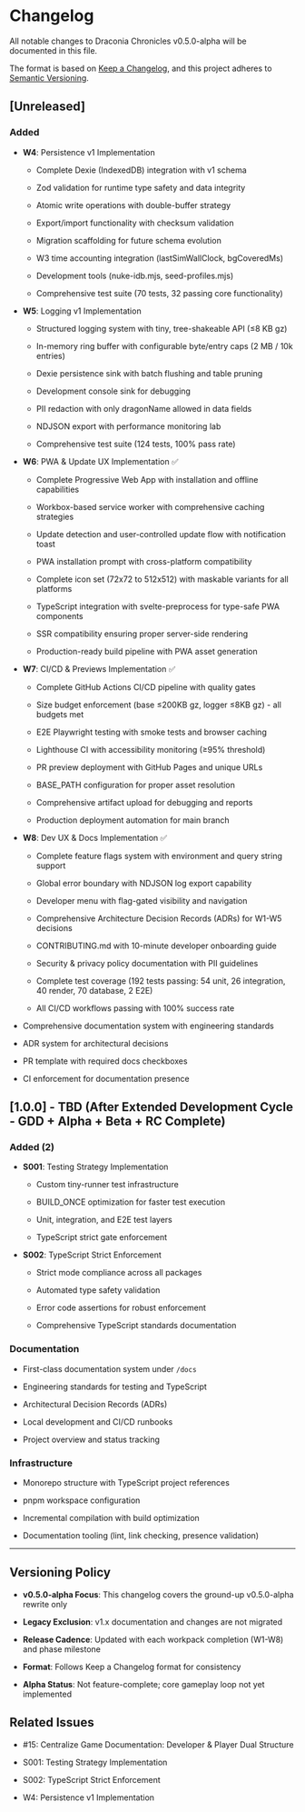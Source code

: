 <!-- markdownlint-disable -->

# Changelog

All notable changes to Draconia Chronicles v0.5.0-alpha will be documented in this file.

The format is based on [Keep a Changelog](https://keepachangelog.com/en/1.0.0/),
and this project adheres to [Semantic Versioning](https://semver.org/spec/v2.0.0.html).

## [Unreleased]

### Added

- **W4**: Persistence v1 Implementation

  - Complete Dexie (IndexedDB) integration with v1 schema

  - Zod validation for runtime type safety and data integrity

  - Atomic write operations with double-buffer strategy

  - Export/import functionality with checksum validation

  - Migration scaffolding for future schema evolution

  - W3 time accounting integration (lastSimWallClock, bgCoveredMs)

  - Development tools (nuke-idb.mjs, seed-profiles.mjs)

  - Comprehensive test suite (70 tests, 32 passing core functionality)

- **W5**: Logging v1 Implementation

  - Structured logging system with tiny, tree-shakeable API (≤8 KB gz)

  - In-memory ring buffer with configurable byte/entry caps (2 MB / 10k entries)

  - Dexie persistence sink with batch flushing and table pruning

  - Development console sink for debugging

  - PII redaction with only dragonName allowed in data fields

  - NDJSON export with performance monitoring lab

  - Comprehensive test suite (124 tests, 100% pass rate)

- **W6**: PWA & Update UX Implementation ✅

  - Complete Progressive Web App with installation and offline capabilities

  - Workbox-based service worker with comprehensive caching strategies

  - Update detection and user-controlled update flow with notification toast

  - PWA installation prompt with cross-platform compatibility

  - Complete icon set (72x72 to 512x512) with maskable variants for all platforms

  - TypeScript integration with svelte-preprocess for type-safe PWA components

  - SSR compatibility ensuring proper server-side rendering

  - Production-ready build pipeline with PWA asset generation

- **W7**: CI/CD & Previews Implementation ✅

  - Complete GitHub Actions CI/CD pipeline with quality gates

  - Size budget enforcement (base ≤200KB gz, logger ≤8KB gz) - all budgets met

  - E2E Playwright testing with smoke tests and browser caching

  - Lighthouse CI with accessibility monitoring (≥95% threshold)

  - PR preview deployment with GitHub Pages and unique URLs

  - BASE_PATH configuration for proper asset resolution

  - Comprehensive artifact upload for debugging and reports

  - Production deployment automation for main branch

- **W8**: Dev UX & Docs Implementation ✅

  - Complete feature flags system with environment and query string support

  - Global error boundary with NDJSON log export capability

  - Developer menu with flag-gated visibility and navigation

  - Comprehensive Architecture Decision Records (ADRs) for W1-W5 decisions

  - CONTRIBUTING.md with 10-minute developer onboarding guide

  - Security & privacy policy documentation with PII guidelines

  - Complete test coverage (192 tests passing: 54 unit, 26 integration, 40 render, 70 database, 2 E2E)

  - All CI/CD workflows passing with 100% success rate

- Comprehensive documentation system with engineering standards

- ADR system for architectural decisions

- PR template with required docs checkboxes

- CI enforcement for documentation presence

## [1.0.0] - TBD (After Extended Development Cycle - GDD + Alpha + Beta + RC Complete)

### Added (2)

- **S001**: Testing Strategy Implementation

  - Custom tiny-runner test infrastructure

  - BUILD_ONCE optimization for faster test execution

  - Unit, integration, and E2E test layers

  - TypeScript strict gate enforcement

- **S002**: TypeScript Strict Enforcement

  - Strict mode compliance across all packages

  - Automated type safety validation

  - Error code assertions for robust enforcement

  - Comprehensive TypeScript standards documentation

### Documentation

- First-class documentation system under `/docs`

- Engineering standards for testing and TypeScript

- Architectural Decision Records (ADRs)

- Local development and CI/CD runbooks

- Project overview and status tracking

### Infrastructure

- Monorepo structure with TypeScript project references

- pnpm workspace configuration

- Incremental compilation with build optimization

- Documentation tooling (lint, link checking, presence validation)

---

## Versioning Policy

- **v0.5.0-alpha Focus**: This changelog covers the ground-up v0.5.0-alpha rewrite only

- **Legacy Exclusion**: v1.x documentation and changes are not migrated

- **Release Cadence**: Updated with each workpack completion (W1-W8) and phase milestone

- **Format**: Follows Keep a Changelog format for consistency

- **Alpha Status**: Not feature-complete; core gameplay loop not yet implemented

## Related Issues

- #15: Centralize Game Documentation: Developer & Player Dual Structure

- S001: Testing Strategy Implementation

- S002: TypeScript Strict Enforcement

- W4: Persistence v1 Implementation
